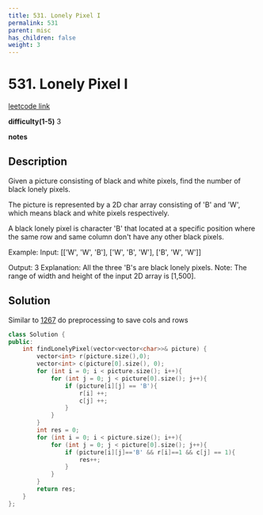 ```yaml
---
title: 531. Lonely Pixel I
permalink: 531
parent: misc
has_children: false
weight: 3
---
```

# 531. Lonely Pixel I
[leetcode link](https://leetcode.com/problems/lonely-pixel-i/)

**difficulty(1-5)** 
3

**notes** 


## Description
Given a picture consisting of black and white pixels, find the number of black lonely pixels.

The picture is represented by a 2D char array consisting of 'B' and 'W', which means black and white pixels respectively.

A black lonely pixel is character 'B' that located at a specific position where the same row and same column don't have any other black pixels.

Example:
Input: 
[['W', 'W', 'B'],
 ['W', 'B', 'W'],
 ['B', 'W', 'W']]

Output: 3
Explanation: All the three 'B's are black lonely pixels.
Note:
The range of width and height of the input 2D array is [1,500].


## Solution
Similar to [1267](1267) do preprocessing to save cols and rows

```c++
class Solution {
public:
    int findLonelyPixel(vector<vector<char>>& picture) {
        vector<int> r(picture.size(),0);
        vector<int> c(picture[0].size(), 0);
        for (int i = 0; i < picture.size(); i++){
            for (int j = 0; j < picture[0].size(); j++){
                if (picture[i][j] == 'B'){
                    r[i] ++;
                    c[j] ++;
                }
            }
        }
        int res = 0;
        for (int i = 0; i < picture.size(); i++){
            for (int j = 0; j < picture[0].size(); j++){
                if (picture[i][j]=='B' && r[i]==1 && c[j] == 1){
                    res++;
                }
            }            
        }
        return res;
    }
};
``` 


